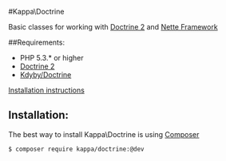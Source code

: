#Kappa\Doctrine

Basic classes for working with [Doctrine 2](http://www.doctrine-project.org/) and [Nette Framework](http://nette.org)

##Requirements:

* PHP 5.3.* or higher
* [Doctrine 2](http://www.doctrine-project.org/)
* [Kdyby/Doctrine](https://github.com/Kdyby/Doctrine)

[Installation instructions](https://github.com/Kdyby/Doctrine/blob/master/docs/en/index.md)

## Installation:

The best way to install Kappa\Doctrine is using [Composer](https://getcomposer.org)

```shell
$ composer require kappa/doctrine:@dev
```